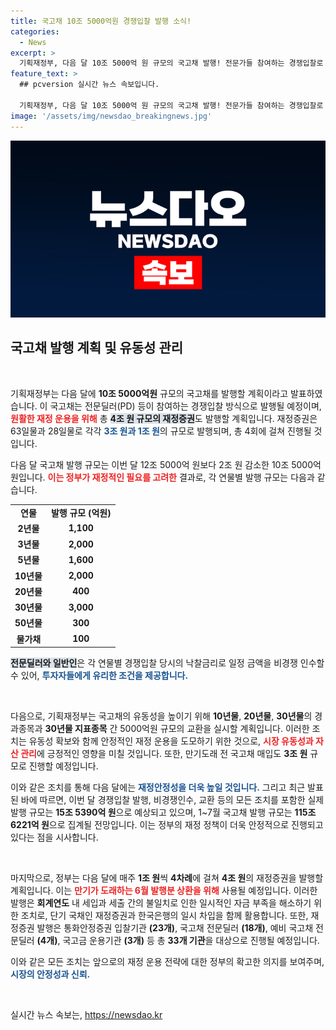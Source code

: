 ```yaml
---
title: 국고채 10조 5000억원 경쟁입찰 발행 소식!
categories:
  - News
excerpt: >
  기획재정부, 다음 달 10조 5000억 원 규모의 국고채 발행! 전문가들 참여하는 경쟁입찰로 국채 유동성 확보에 나선다. 재정증권도 4조 원 규모로 발행 예정, 놓치지 마세요!
feature_text: >
  ## pcversion 실시간 뉴스 속보입니다.

  기획재정부, 다음 달 10조 5000억 원 규모의 국고채 발행! 전문가들 참여하는 경쟁입찰로 국채 유동성 확보에 나선다. 재정증권도 4조 원 규모로 발행 예정, 놓치지 마세요!
image: '/assets/img/newsdao_breakingnews.jpg'
---
```


<p><img src="/assets/img/newsdao_breakingnews.jpg" alt="pcversion 속보" /></p>

<h2 data-ke-size="size26">국고채 발행 계획 및 유동성 관리</h2>

<p data-ke-size="size16">&nbsp;</p>

<p>기획재정부는 다음 달에 <b>10조 5000억원</b> 규모의 국고채를 발행할 계획이라고 발표하였습니다. 이 국고채는 전문딜러(PD) 등이 참여하는 경쟁입찰 방식으로 발행될 예정이며, <b><span style="color: #ee2323;">원활한 재정 운용을 위해</span></b> 총 <b><span style="background-color: #21538527;">4조 원 규모의 재정증권</span></b>도 발행할 계획입니다. 재정증권은 63일물과 28일물로 각각 <b><span style="color: #1a5490;">3조 원과 1조 원</span></b>의 규모로 발행되며, 총 4회에 걸쳐 진행될 것입니다.</p>

<p>다음 달 국고채 발행 규모는 이번 달 12조 5000억 원보다 2조 원 감소한 10조 5000억 원입니다. <b><span style="color: #ee2323;">이는 정부가 재정적인 필요를 고려한</span></b> 결과로, 각 연물별 발행 규모는 다음과 같습니다. </p>

<table>
  <tr>
    <td style="text-align: center; height: 17px;"><b>연물</b></td>
    <td style="text-align: center; height: 17px;"><b>발행 규모 (억원)</b></td>
  </tr>
  <tr>
    <td style="text-align: center; height: 17px;"><b>2년물</b></td>
    <td style="text-align: center; height: 17px;"><b>1,100</b></td>
  </tr>
  <tr>
    <td style="text-align: center; height: 17px;"><b>3년물</b></td>
    <td style="text-align: center; height: 17px;"><b>2,000</b></td>
  </tr>
  <tr>
    <td style="text-align: center; height: 17px;"><b>5년물</b></td>
    <td style="text-align: center; height: 17px;"><b>1,600</b></td>
  </tr>
  <tr>
    <td style="text-align: center; height: 17px;"><b>10년물</b></td>
    <td style="text-align: center; height: 17px;"><b>2,000</b></td>
  </tr>
  <tr>
    <td style="text-align: center; height: 17px;"><b>20년물</b></td>
    <td style="text-align: center; height: 17px;"><b>400</b></td>
  </tr>
  <tr>
    <td style="text-align: center; height: 17px;"><b>30년물</b></td>
    <td style="text-align: center; height: 17px;"><b>3,000</b></td>
  </tr>
  <tr>
    <td style="text-align: center; height: 17px;"><b>50년물</b></td>
    <td style="text-align: center; height: 17px;"><b>300</b></td>
  </tr>
  <tr>
    <td style="text-align: center; height: 17px;"><b>물가채</b></td>
    <td style="text-align: center; height: 17px;"><b>100</b></td>
  </tr>
</table>

<p><b><span style="background-color: #21538527;">전문딜러와 일반인</span></b>은 각 연물별 경쟁입찰 당시의 낙찰금리로 일정 금액을 비경쟁 인수할 수 있어, <b><span style="color: #1a5490;">투자자들에게 유리한 조건을 제공합니다.</span></b> </p>

<p data-ke-size="size16">&nbsp;</p>

<p>다음으로, 기획재정부는 국고채의 유동성을 높이기 위해 <b>10년물</b>, <b>20년물</b>, <b>30년물</b>의 경과종목과 <b>30년물 지표종목</b> 간 5000억원 규모의 교환을 실시할 계획입니다. 이러한 조치는 유동성 확보와 함께 안정적인 재정 운용을 도모하기 위한 것으로, <b><span style="color: #ee2323;">시장 유동성과 자산 관리</span></b>에 긍정적인 영향을 미칠 것입니다. 또한, 만기도래 전 국고채 매입도 <b>3조 원</b> 규모로 진행할 예정입니다.</p>

<p>이와 같은 조치를 통해 다음 달에는 <b><span style="color: #1a5490;">재정안정성을 더욱 높일 것입니다.</span></b> 그리고 최근 발표된 바에 따르면, 이번 달 경쟁입찰 발행, 비경쟁인수, 교환 등의 모든 조치를 포함한 실제 발행 규모는 <b>15조 5390억 원</b>으로 예상되고 있으며, 1~7월 국고채 발행 규모는 <b>115조 6221억 원</b>으로 집계될 전망입니다. 이는 정부의 재정 정책이 더욱 안정적으로 진행되고 있다는 점을 시사합니다. </p>

<p data-ke-size="size16">&nbsp;</p>

<p>마지막으로, 정부는 다음 달에 매주 <b>1조 원</b>씩 <b>4차례</b>에 걸쳐 <b>4조 원</b>의 재정증권을 발행할 계획입니다. 이는 <b><span style="color: #ee2323;">만기가 도래하는 6월 발행분 상환을 위해</span></b> 사용될 예정입니다. 이러한 발행은 <b>회계연도</b> 내 세입과 세출 간의 불일치로 인한 일시적인 자금 부족을 해소하기 위한 조치로, 단기 국채인 재정증권과 한국은행의 일시 차입을 함께 활용합니다. 또한, 재정증권 발행은 통화안정증권 입찰기관 <b>(23개)</b>, 국고채 전문딜러 <b>(18개)</b>, 예비 국고채 전문딜러 <b>(4개)</b>, 국고금 운용기관 <b>(3개)</b> 등 총 <b>33개 기관</b>을 대상으로 진행될 예정입니다.</p>

<p>이와 같은 모든 조치는 앞으로의 재정 운용 전략에 대한 정부의 확고한 의지를 보여주며, <b><span style="color: #1a5490;">시장의 안정성과 신뢰.</span></b> </p>

<p data-ke-size="size16">&nbsp;</p>
실시간 뉴스 속보는, <a href="https://newsdao.kr" rel="dofollow">https://newsdao.kr</a>


